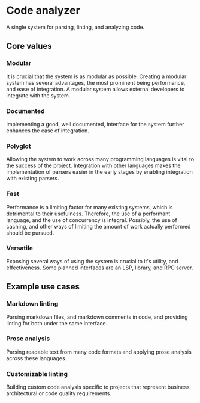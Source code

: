 # Code analyzer

A single system for parsing, linting, and analyzing code.

## Core values

### Modular
It is crucial that the system is as modular as possible. Creating a modular system has several advantages, the most prominent being performance, and ease of integration. A modular system allows external developers to integrate with the system.

### Documented
Implementing a good, well documented, interface for the system further enhances the ease of integration.

### Polyglot
Allowing the system to work across many programming languages is vital to the success of the project. Integration with other languages makes the implementation of parsers easier in the early stages by enabling integration with existing parsers.

### Fast
Performance is a limiting factor for many existing systems, which is detrimental to their usefulness. Therefore, the use of a performant language, and the use of concurrency is integral. Possibly, the use of caching, and other ways of limiting the amount of work actually performed should be pursued.

### Versatile
Exposing several ways of using the system is crucial to it's utility, and effectiveness. Some planned interfaces are an LSP, library, and RPC server.

## Example use cases

### Markdown linting
Parsing markdown files, and markdown comments in code, and providing linting for both under the same interface.

### Prose analysis
Parsing readable text from many code formats and applying prose analysis across these languages.

### Customizable linting
Building custom code analysis specific to projects that represent business, architectural or code quality requirements.
